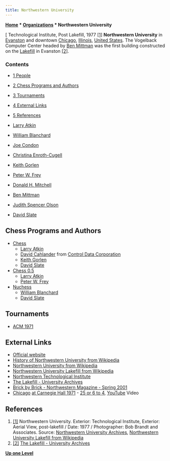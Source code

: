 ```yaml
---
title: Northwestern University
---
```

**[Home](Home "Home") \* [Organizations](Organizations "Organizations") \* Northwestern University**



[ Technological Institute, Post Lakefill, 1977 <a id="cite-note-1" href="#cite-ref-1">[1]</a>
**Northwestern University** in [Evanston](https://en.wikipedia.org/wiki/Evanston,_Illinois) and downtown [Chicago](https://en.wikipedia.org/wiki/Chicago), [Illinois](https://en.wikipedia.org/wiki/Illinois), [United States](https://en.wikipedia.org/wiki/United_States). The Vogelback Computer Center headed by [Ben Mittman](Ben_Mittman "Ben Mittman") was the first building constructed on the [Lakefill](https://en.wikipedia.org/wiki/Northwestern_University_Lakefill) in Evanston <a id="cite-note-2" href="#cite-ref-2">[2]</a>. 



### Contents


* [1 People](#people)
* [2 Chess Programs and Authors](#chess-programs-and-authors)
* [3 Tournaments](#tournaments)
* [4 External Links](#external-links)
* [5 References](#references)






* [Larry Atkin](Larry_Atkin "Larry Atkin")
* [William Blanchard](William_Blanchard "William Blanchard")
* [Joe Condon](Joe_Condon "Joe Condon")
* [Christina Enroth-Cugell](Mathematician#CEnrothCugell "Mathematician")
* [Keith Gorlen](Keith_Gorlen "Keith Gorlen")
* [Peter W. Frey](Peter_W._Frey "Peter W. Frey")
* [Donald H. Mitchell](Donald_H._Mitchell "Donald H. Mitchell")
* [Ben Mittman](Ben_Mittman "Ben Mittman")
* [Judith Spencer Olson](index.php?title=Judith_Spencer_Olson&action=edit&redlink=1 "Judith Spencer Olson (page does not exist)")
* [David Slate](David_Slate "David Slate")


## Chess Programs and Authors


* [Chess](Chess_(Program) "Chess (Program)")
	+ [Larry Atkin](Larry_Atkin "Larry Atkin")
	+ [David Cahlander](David_Cahlander "David Cahlander") from [Control Data Corporation](https://en.wikipedia.org/wiki/Control_Data_Corporation)
	+ [Keith Gorlen](Keith_Gorlen "Keith Gorlen")
	+ [David Slate](David_Slate "David Slate")
* [Chess 0.5](Chess_0.5 "Chess 0.5")
	+ [Larry Atkin](Larry_Atkin "Larry Atkin")
	+ [Peter W. Frey](Peter_W._Frey "Peter W. Frey")
* [Nuchess](Nuchess "Nuchess")
	+ [William Blanchard](William_Blanchard "William Blanchard")
	+ [David Slate](David_Slate "David Slate")


## Tournaments


* [ACM 1971](ACM_1971 "ACM 1971")


## External Links


* [Official website](http://www.northwestern.edu/)
* [History of Northwestern University from Wikipedia](https://en.wikipedia.org/wiki/History_of_Northwestern_University)
* [Northwestern University from Wikipedia](https://en.wikipedia.org/wiki/Northwestern_University)
* [Northwestern University Lakefill from Wikipedia](https://en.wikipedia.org/wiki/Northwestern_University_Lakefill)
* [Northwestern Technological Institute](https://en.wikipedia.org/wiki/Northwestern_Technological_Institute)
* [The Lakefill - University Archives](http://digital.library.northwestern.edu/architecture/building.php?bid=24)
* [Brick by Brick - Northwestern Magazine - Spring 2001](https://www.northwestern.edu/magazine/northwestern/spring2001/brick_feature.htm)
* [Chicago](Category:Chicago "Category:Chicago") [at Carnegie Hall 1971](https://en.wikipedia.org/wiki/Chicago_at_Carnegie_Hall) - [25 or 6 to 4](https://en.wikipedia.org/wiki/25_or_6_to_4), [YouTube](https://en.wikipedia.org/wiki/YouTube) Video


 
## References


1. <a id="cite-ref-1" href="#cite-note-1">[1]</a> Northwestern University. Exterior: Technological Institute, Exterior: Aerial View, post-lakefill / Date: 1977 / Photographer: Bob Brandt and Associates. Source: [Northwestern University Archives](http://www.library.northwestern.edu/libraries-collections/university-archives/), [Northwestern University Lakefill from Wikipedia](https://en.wikipedia.org/wiki/Northwestern_University_Lakefill)
2. <a id="cite-ref-2" href="#cite-note-2">[2]</a> [The Lakefill - University Archives](http://digital.library.northwestern.edu/architecture/building.php?bid=24)

**[Up one Level](Organizations "Organizations")**







 
